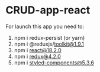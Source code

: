 # CRUD-app-react

For launch this app you need to:

1. npm i redux-persist (or yarn)
2. npm i @reduxjs/toolkit@1.9.1
3. npm i react@18.2.0
4. npm i redux@4.2.0
5. npm i styled-components@5.3.6
